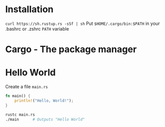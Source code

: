 # Installation
`curl https://sh.rustup.rs -sSf | sh`
Put `$HOME/.cargo/bin:$PATH` in your .bashrc or .zshrc `PATH` variable

# Cargo - The package manager

# Hello World
Create a file `main.rs`
```rust
fn main() {
    println!("Hello, World!");
}
```
```bash
rustc main.rs
./main      # Outputs "Hello World"
```
